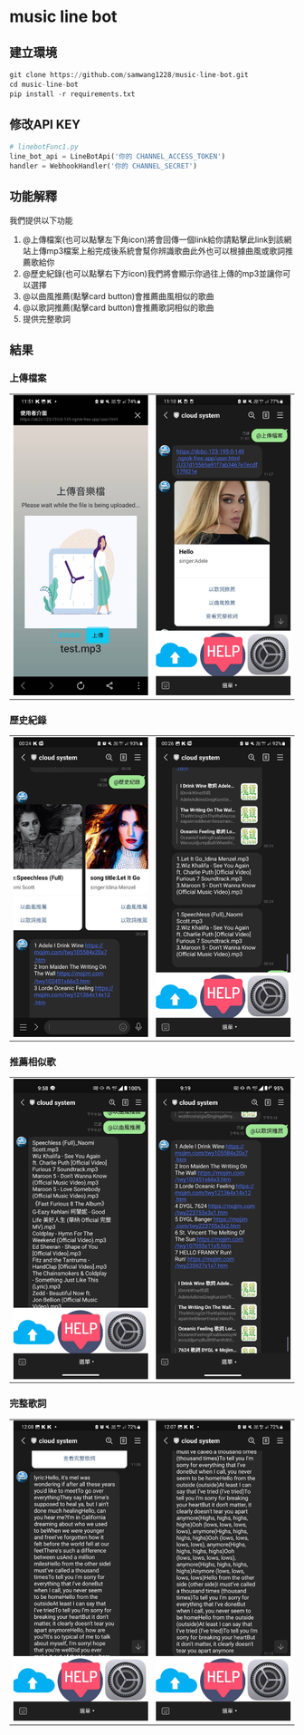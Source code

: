 # music line bot
## 建立環境
```python
git clone https://github.com/samwang1228/music-line-bot.git
cd music-line-bot
pip install -r requirements.txt
```
## 修改API KEY
```python
# linebotFunc1.py
line_bot_api = LineBotApi('你的 CHANNEL_ACCESS_TOKEN')
handler = WebhookHandler('你的 CHANNEL_SECRET')
```
## 功能解釋
我們提供以下功能
1. @上傳檔案(也可以點擊左下角icon)將會回傳一個link給你請點擊此link到該網站上傳mp3檔案上船完成後系統會幫你辨識歌曲此外也可以根據曲風或歌詞推薦歌給你
2. @歷史紀錄(也可以點擊右下方icon)我們將會顯示你過往上傳的mp3並讓你可以選擇
3. @以曲風推薦(點擊card button)會推薦曲風相似的歌曲
4. @以歌詞推薦(點擊card button)會推薦歌詞相似的歌曲
5. 提供完整歌詞
## 結果
### 上傳檔案
<table>
  <tr>
    <td>
 <img src="img/560278.jpg" alt="圖片1描述" style="max-width: 100%; max-height: 100%;">    </td>
    <td>
 <img src="img/560273.jpg" alt="圖片2描述" style="max-width: 100%; max-height: 100%;">    </td>
  </tr>
</table>

 

### 歷史紀錄
<table>
  <tr>
    <td>
    <img src="img/560181.jpg" alt="圖片1描述" style="max-width: 100%; max-height: 100%;">
    <td>
    <img src="img/560186.jpg" alt="圖片2描述" style="max-width: 100%; max-height: 100%;">
  </tr>
</table>

### 推薦相似歌
<table>
  <tr>
    <td>
    <img src="img/560203.jpg" alt="圖片1描述" style="max-width: 100%; max-height: 100%;">
    <td>
    <img src="img/560204.jpg" alt="圖片2描述" style="max-width: 100%; max-height: 100%;">
  </tr>
</table>

### 完整歌詞
<table>
  <tr>
    <td>
<img src="img/560274.jpg" style="max-width: 100%; max-height:">    <td>
    <img src="img/560284.jpg" alt="圖片2描述" style="max-width: 100%; max-height: 100%;">
  </tr>
</table>
